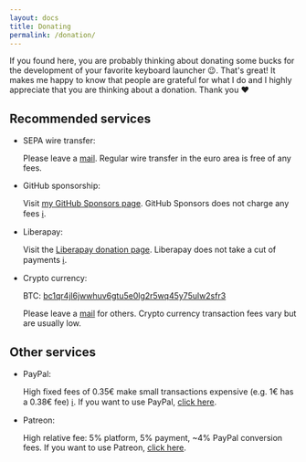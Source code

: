 ```yaml
---
layout: docs
title: Donating
permalink: /donation/
---
```

 
If you found here, you are probably thinking about donating some bucks for the development of your favorite keyboard launcher 😉.
That's great!
It makes me happy to know that people are grateful for what I do and I highly appreciate that you are thinking about a donation. 
Thank you ❤️

## Recommended services

* SEPA wire transfer:

  Please leave a [mail](mailto:manuelschneid3r@gmail.com?subject=Albert%20SEPA%20donation&body=Please%20send%20me%20your%20IBAN.).
  Regular wire transfer in the euro area is free of any fees. 

* GitHub sponsorship:

  Visit [my GitHub Sponsors page](https://github.com/sponsors/ManuelSchneid3r).
  GitHub Sponsors does not charge any fees [ℹ️](https://docs.github.com/en/sponsors/getting-started-with-github-sponsors/about-github-sponsors#about-github-sponsors).

* Liberapay:

  Visit the [Liberapay donation page](https://liberapay.com/manuelschneid3r/donate).
  Liberapay does not take a cut of payments [ℹ️](https://liberapay.com/about/faq#how-funded).

* Crypto currency:

  BTC: [bc1qr4jl6jwwhuv6gtu5e0lg2r5wq45y75ulw2sfr3](bitcoin:bc1qr4jl6jwwhuv6gtu5e0lg2r5wq45y75ulw2sfr3?amount=0.001)
  
  Please leave a [mail](mailto:manuelschneid3r@gmail.com?subject=Albert%20crypto%20donation) for others.
  Crypto currency transaction fees vary but are usually low.

## Other services

* PayPal:

  High fixed fees of 0.35€ make small transactions expensive (e.g. 1€ has a 0.38€ fee) [ℹ️](https://www.paypal.com/webapps/mpp/paypal-fees).
  If you want to use PayPal, [click here](https://www.paypal.com/donate/?hosted_button_id=W74BQPKPGNSNC).

* Patreon:

  High relative fee: 5% platform, 5% payment, ~4% PayPal conversion fees.
  If you want to use Patreon, [click here](https://www.patreon.com/bePatron?u=4631163).
